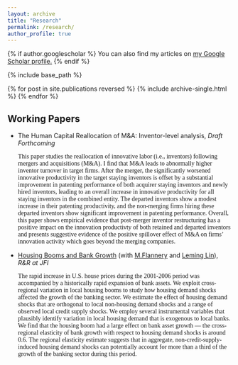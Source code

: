```yaml
---
layout: archive
title: "Research"
permalink: /research/
author_profile: true
---
```


{% if author.googlescholar %}
  You can also find my articles on <u><a href="{{author.googlescholar}}">my Google Scholar profile</a>.</u>
{% endif %}

{% include base_path %}

{% for post in site.publications reversed %}
  {% include archive-single.html %}
{% endfor %}

## Working Papers
- The Human Capital Reallocation of M&A: Inventor-level analysis, _Draft Forthcoming_

  <span style="font-family:serif;">
  This paper studies the reallocation of innovative labor (i.e., inventors) following mergers and acquisitions (M&A). I find that M&A leads to abnormally higher inventor turnover in target firms. After the merger, the significantly worsened innovative productivity in the target staying inventors is offset by a substantial improvement in patenting performance of both acquirer staying inventors and newly hired inventors, leading to an overall increase in innovative productivity for all staying inventors in the combined entity. The departed inventors show a modest increase in their patenting productivity, and the non-merging firms hiring these departed inventors show significant improvement in patenting performance. Overall, this paper shows empirical evidence that post-merger inventor restructuring has a positive impact on the innovation productivty of both retained and departed inventors and presents suggestive evidence of the positive spillover effect of M&A on firms’ innovation activity which goes beyond the merging companies. </span>

- [Housing Booms and Bank Growth](https://papers.ssrn.com/sol3/papers.cfm?abstract_id=3749564#:~:text=House%20prices%20and%20the%20banking,house%20prices%20grew%20by%2053%25.) (with [M.Flannery](https://warrington.ufl.edu/directory/person/5205/) and [Leming Lin](https://sites.google.com/site/leminglin)), _R&R at JFI_

  <span style="font-family:serif;">
  The rapid increase in U.S. house prices during the 2001-2006 period was accompanied by a historically rapid expansion of bank assets. We exploit cross-regional variation in local housing booms to study how housing demand shocks affected the growth of the banking sector. We estimate the effect of housing demand shocks that are orthogonal to local non-housing demand shocks and a range of observed local credit supply shocks. We employ several instrumental variables that plausibly identify variation in local housing demand that is exogenous to local banks. We find that the housing boom had a large effect on bank asset growth — the cross-regional elasticity of bank growth with respect to housing demand shocks is around 0.6. The regional elasticity estimate suggests that in aggregate, non-credit-supply-induced housing demand shocks can potentially account for more than a third of the growth of the banking sector during this period. </span>





